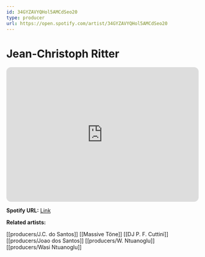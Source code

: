```yaml
---
id: 34GYZAVYQHol5AMCdSeo20
type: producer
url: https://open.spotify.com/artist/34GYZAVYQHol5AMCdSeo20
---
```

# Jean-Christoph Ritter

<iframe style="border-radius:12px" src="https://open.spotify.com/embed/artist/34GYZAVYQHol5AMCdSeo20" width="100%" height="352" frameBorder="0" allowfullscreen="" allow="autoplay; clipboard-write; encrypted-media; fullscreen; picture-in-picture" loading="lazy"></iframe>

**Spotify URL:** [Link](https://open.spotify.com/artist/34GYZAVYQHol5AMCdSeo20)

**Related artists:**

[[producers/J.C. do Santos]]
[[Massive Töne]]
[[DJ P. F. Cuttinï]]
[[producers/Joao dos Santos]]
[[producers/W. Ntuanoglu]]
[[producers/Wasi Ntuanoglu]]
